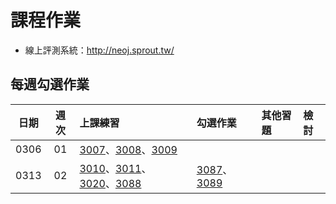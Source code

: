# 課程作業

* 線上評測系統：http://neoj.sprout.tw/

## 每週勾選作業

| 日期  | 週次 | 上課練習                                 | 勾選作業               | 其他習題                                  | 檢討               |
| :---: | :--: | :--------------------------------------- | :----------------- | :----------------------------------- | :--------------- |
| 0306 |  01  | [3007](https://neoj.sprout.tw/problem/3007)、[3008](https://neoj.sprout.tw/problem/3008)、[3009](https://neoj.sprout.tw/problem/3009)| | |||
| 0313 |  02  | [3010](https://neoj.sprout.tw/problem/3010)、[3011](https://neoj.sprout.tw/problem/3011)、[3020](https://neoj.sprout.tw/problem/3020)、[3088](https://neoj.sprout.tw/problem/3088)| [3087](https://neoj.sprout.tw/problem/3087)、[3089](https://neoj.sprout.tw/problem/3089)|||